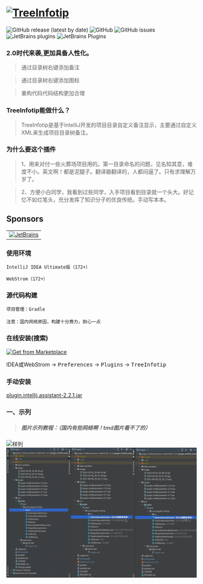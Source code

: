# [![TreeInfotip](./pluginIcon.svg)](https://github.com/Link-Kou/intellij-treeInfotip)


![GitHub release (latest by date)](https://img.shields.io/github/v/release/Link-Kou/intellij-treeInfotip)
![GitHub](https://img.shields.io/github/license/Link-Kou/intellij-treeInfotip)
![GitHub issues](https://img.shields.io/github/issues/Link-Kou/intellij-treeInfotip)
![JetBrains plugins](https://img.shields.io/jetbrains/plugin/d/12994)
![JetBrains Plugins](https://img.shields.io/jetbrains/plugin/v/12994)

### 2.0时代来袭,更加具备人性化。

> 通过目录树右键添加备注 

> 通过目录树右键添加图标

> 重构代码代码结构更加合理

### TreeInfotip能做什么？

> TreeInfotip是基于IntelliJ开发的项目目录自定义备注显示，主要通过自定义XML来生成项目目录树备注。

### 为什么要这个插件

> 1、用来对付一些火葬场项目用的。第一目录命名的问题，见名知其意，难度不小。英文啊！都是泥腿子。翻译器翻译的，人都闷逼了。只有求理解万岁了。

> 2、方便小白同学，我看到过些同学，入手项目看到目录就一个头大。好记忆不如烂笔头，充分发挥了知识分子的优良传统。手动写本本。


## Sponsors

<table>
      <td>
        <a href="https://www.jetbrains.com/?from=TreeInfotip" target="_blank">
            <img src="https://cdn.jsdelivr.net/gh/YiiGuxing/TranslationPlugin@master/images/jetbrains.svg" alt="JetBrains" title="Development powered by JetBrains.">
        </a>
      </td>
</table>

### 使用环境

`IntelliJ IDEA Ultimate版（172+）`

`WebStrom（172+）`

### 源代码构建

    项目管理：Gradle
    
    注意：国内网络原因，构建十分费力，耐心一点

### 在线安装(搜索)

<a href="https://plugins.jetbrains.com/plugin/12994-treeinfotip" target="_blank">
    <img src="https://cdn.jsdelivr.net/gh/YiiGuxing/TranslationPlugin@master/images/button-install.png" alt="Get from Marketplace" title="Get from Marketplace">
</a>


IDEA或WebStrom -> <kbd>Preferences</kbd> -> <kbd>Plugins</kbd> -> <kbd>TreeInfotip</kbd>

### 手动安装

[plugin.intellij.assistant-2.2.1.jar](https://raw.githubusercontent.com/Link-Kou/intellij-treeInfotip/master/plugin/plugin.intellij.assistant-2.2.1.jar)

### 一、示列

> ##### 图片示列教程：（国内有些网络啊！tmd图片看不了的）


![样列](https://raw.githubusercontent.com/Link-Kou/intellij-treeInfotip/master/image/2021-06-19_13-38-34.gif "样列")
![样列](https://raw.githubusercontent.com/Link-Kou/intellij-treeInfotip/master/image/2021-06-19_14-39-35.png "样列")